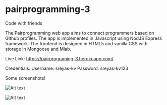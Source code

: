 # pairprogramming-3
Code with friends

The Pairprogramming web app aims to connect programmers based on Github profiles. 
The app is implemented in Javascript using NodJS Express framework.
The frontend is designed in HTML5 and vanilla CSS with storage in Mongoose and Mlab.

Live Link: https://pairprograming-3.herokuapp.com/

Credentials:
        Username: sreyas-kv
        Password: sreyas-kv123
        
        
        
Some screenshots!

![Alt text](https://user-images.githubusercontent.com/15713000/52543531-953a0600-2d67-11e9-952b-f8442ab31ae4.png)

![Alt text](https://user-images.githubusercontent.com/15713000/52543592-2b6e2c00-2d68-11e9-92f5-2b9e25c30e82.png)
